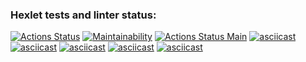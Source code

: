 ### Hexlet tests and linter status:
[![Actions Status](https://github.com/Briankaiserx/java-project-lvl1/workflows/hexlet-check/badge.svg)](https://github.com/Briankaiserx/java-project-lvl1/actions)
[![Maintainability](https://api.codeclimate.com/v1/badges/a99a88d28ad37a79dbf6/maintainability)](https://codeclimate.com/github/codeclimate/codeclimate/maintainability)
[![Actions Status Main](https://github.com/Briankaiserx/java-project-lvl1/actions/workflows/main.yml/badge.svg)](https://github.com/Briankaiserx/java-project-lvl1/actions/workflows/main.yml/badge.svg)
[![asciicast](https://asciinema.org/a/hmWBJAtFE9MuFuCsm3X515IMn.svg)](https://asciinema.org/a/hmWBJAtFE9MuFuCsm3X515IMn)
[![asciicast](https://asciinema.org/a/418201.svg)](https://asciinema.org/a/418201)
[![asciicast](https://asciinema.org/a/418202.svg)](https://asciinema.org/a/418202)
[![asciicast](https://asciinema.org/a/418203.svg)](https://asciinema.org/a/418203)
[![asciicast](https://asciinema.org/a/418199.svg)](https://asciinema.org/a/418199)
